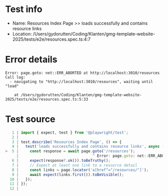 # Test info

- Name: Resources Index Page >> loads successfully and contains resource links
- Location: /Users/gydorutten/Coding/Klanten/gmg-template-website-2025/tests/e2e/resources.spec.ts:4:7

# Error details

```
Error: page.goto: net::ERR_ABORTED at http://localhost:3010/resources
Call log:
  - navigating to "http://localhost:3010/resources", waiting until "load"

    at /Users/gydorutten/Coding/Klanten/gmg-template-website-2025/tests/e2e/resources.spec.ts:5:33
```

# Test source

```ts
   1 | import { expect, test } from '@playwright/test';
   2 |
   3 | test.describe('Resources Index Page', () => {
   4 |   test('loads successfully and contains resource links', async ({ page }) => {
>  5 |     const response = await page.goto('/resources');
     |                                 ^ Error: page.goto: net::ERR_ABORTED at http://localhost:3010/resources
   6 |     expect(response?.ok()).toBeTruthy();
   7 |     // Expect at least one link to a resource detail
   8 |     const links = page.locator('a[href^="/resources/"]');
   9 |     await expect(links.first()).toBeVisible();
  10 |   });
  11 | });
  12 |
```